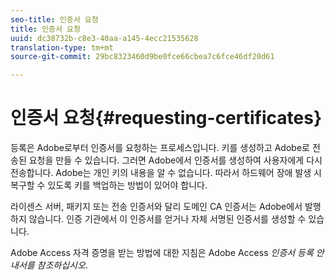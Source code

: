 ```yaml
---
seo-title: 인증서 요청
title: 인증서 요청
uuid: dc38732b-c8e3-40aa-a145-4ecc21535628
translation-type: tm+mt
source-git-commit: 29bc8323460d9be0fce66cbea7c6fce46df20d61

---
```



# 인증서 요청{#requesting-certificates}

등록은 Adobe로부터 인증서를 요청하는 프로세스입니다. 키를 생성하고 Adobe로 전송된 요청을 만들 수 있습니다. 그러면 Adobe에서 인증서를 생성하여 사용자에게 다시 전송합니다. Adobe는 개인 키의 내용을 알 수 없습니다. 따라서 하드웨어 장애 발생 시 복구할 수 있도록 키를 백업하는 방법이 있어야 합니다.

라이센스 서버, 패키지 또는 전송 인증서와 달리 도메인 CA 인증서는 Adobe에서 발행하지 않습니다. 인증 기관에서 이 인증서를 얻거나 자체 서명된 인증서를 생성할 수 있습니다.

Adobe Access 자격 증명을 받는 방법에 대한 지침은 Adobe Access *인증서 등록 안내서를 참조하십시오*.
